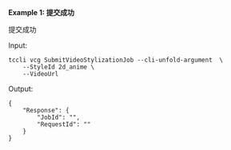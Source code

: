 **Example 1: 提交成功**

提交成功

Input: 

```
tccli vcg SubmitVideoStylizationJob --cli-unfold-argument  \
    --StyleId 2d_anime \
    --VideoUrl 
```

Output: 
```
{
    "Response": {
        "JobId": "",
        "RequestId": ""
    }
}
```

